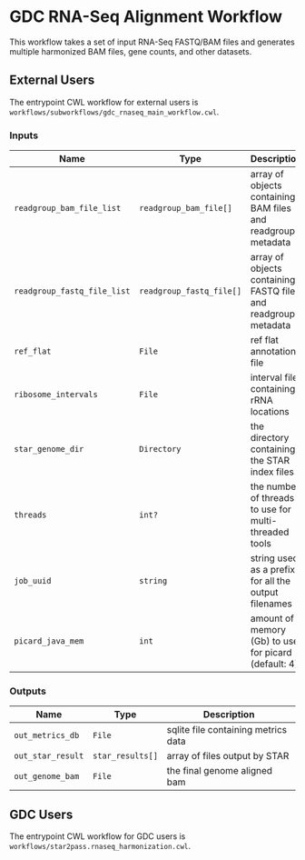 # GDC RNA-Seq Alignment Workflow

This workflow takes a set of input RNA-Seq FASTQ/BAM files and generates
multiple harmonized BAM files, gene counts, and other datasets.

## External Users 

The entrypoint CWL workflow for external users is 
`workflows/subworkflows/gdc_rnaseq_main_workflow.cwl`.

### Inputs

| Name | Type | Description |
| ---- | ---- | ----------- |
| `readgroup_bam_file_list` | `readgroup_bam_file[]` | array of objects containing BAM files and readgroup metadata |
| `readgroup_fastq_file_list` | `readgroup_fastq_file[]` | array of objects containing FASTQ files and readgroup metadata |
| `ref_flat` | `File` | ref flat annotation file |
| `ribosome_intervals` | `File` | interval file containing rRNA locations |
| `star_genome_dir` | `Directory` | the directory containing the STAR index files |
| `threads` | `int?` | the number of threads to use for multi-threaded tools |
| `job_uuid` | `string` | string used as a prefix for all the output filenames |
| `picard_java_mem` | `int` | amount of memory (Gb) to use for picard (default: 4) |

### Outputs

| Name | Type | Description |
| ---- | ---- | ----------- |
| `out_metrics_db` | `File` | sqlite file containing metrics data |
| `out_star_result` | `star_results[]` | array of files output by STAR |
| `out_genome_bam` | `File` | the final genome aligned bam |

## GDC Users

The entrypoint CWL workflow for GDC users is
`workflows/star2pass.rnaseq_harmonization.cwl`.
